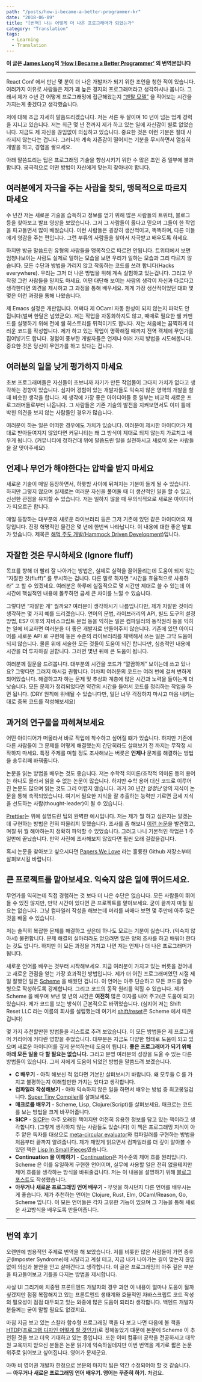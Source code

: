 ```yaml
---
path: "/posts/how-i-became-a-better-programmer-kr"
date: "2018-06-09"
title: "[번역] 나는 어떻게 더 나은 프로그래머가 되었는가"
category: "Translation"
tags:
  - Learning
  - Translation
---
```


**이 글은 [James Long](https://twitter.com/jlongster)의 [‘How I Became a Better Programmer’](https://jlongster.com/How-I-Became-Better-Programmer) 의 번역본입니다**

---

React Conf 에서 만난 몇 분이 더 나은 개발자가 되기 위한 조언을 청한 적이 있습니다. 여러가지 이유로 사람들은 제가 꽤 높은 경지의 프로그래머라고 생각하시나 봅니다. 그래서 제가 수년 간 어떻게 프로그래밍에 접근해왔는지 [“멘탈 모델”](https://medium.com/guleum/%EB%A9%98%ED%83%88%EB%AA%A8%EB%8D%B8-mental-model-f0d958621b6a?source=linkShare-34da077493e1-1528524629) 을 적어보는 시간을 가지는게 좋겠다고 생각했습니다.

저에 대해 조금 자세히 말씀드리겠습니다. 저는 서른 두 살이며 10 년이 넘는 업계 경력을 지니고 있습니다. 저는 최근 몇 년 전까지 제가 하고 있는 일에 자신감이 별로 없었습니다. 지금도 제 자신을 끊임없이 의심하고 있습니다. 중요한 것은 이런 기분은 절대 사라지지 않는다는 겁니다. 그러니까 계속 자존감이 떨어지는 기분을 무시하면서 열심히 개발을 하고, 경험을 쌓으세요.

아래 말씀드리는 팁은 프로그래밍 기술을 향상시키기 위한 수 많은 조언 중 일부에 불과합니다. 궁극적으로 어떤 방법이 자신에게 맞는지 찾아내야 합니다.

## 여러분에게 자극을 주는 사람을 찾되, 맹목적으로 따르지 마세요

수 년간 저는 새로운 기술을 습득하고 정보를 얻기 위해 많은 사람들의 트위터, 블로그 등을 찾아보고 발표 영상을 보았습니다. 그저 그 사람들이 옳다고 믿으며 그들이 한 작업을 파고들면서 많이 배웠습니다. 이런 사람들은 굉장히 생산적이고, 똑똑하며, 다른 이들에게 영감을 주는 편입니다. 그런 부류의 사람들을 찾아서 자극받고 배우도록 하세요.

하지만 방금 말씀드린 유형의 사람들을 맹목적으로 따르면 안됩니다. 트위터에서 보면 엄청나보이는 사람도 실제로 일하는 모습을 보면 우리가 일하는 모습과 그리 다르지 않습니다. 모든 수단과 방법을 가리지 않고 작동하는 코드를 쓰려 합니다(Hacks everywhere). 우리는 그저 더 나은 방법을 위해 계속 실험하고 있는겁니다. 그리고 무작정 그런 사람들을 믿지도 마세요. 어떤 대단해 보이는 사람의 생각이 자신과 다르다고 생각한다면 의견을 제시하고 그 과정을 통해 배우세요. 제게 가장 생산적이었던 대화 몇몇은 이런 과정을 통해 나왔습니다.

제 Emacs 설정은 개판입니다. 어쩌다 제 OCaml 자동 완성이 되지 않는지 파악도 안 됩니다(벌써 한달은 넘었군요). 저는 작업을 자동화하지도 않고, 때때로 필요한 쉘 커맨드를 실행하기 위해 전에 쉘 히스토리를 뒤적이기도 합니다. 저는 처음에는 끔찍하게 더러운 코드를 작성합니다. 제가 하고 있는 작업이 명확해질 때까지 전역 객체에 무언가를 집어넣기도 합니다. 경험이 풍부한 개발자들은 언제나 여러 가지 방법을 시도해봅니다. 중요한 것은 당신이 무언가를 하고 있다는 겁니다.

## 여러분의 일을 낮게 평가하지 마세요

초보 프로그래머들은 자신들이 초보니까 자기가 만든 작업물이 그다지 가치가 없다고 생각하는 경향이 있습니다. 심지어 경험이 있는 개발자들도 익숙지 않은 영역의 개발을 할 때 비슷한 생각을 합니다. 제 생각에 가장 좋은 아이디어들 중 일부는 비교적 새로운 프로그래머들로부터 나옵니다. 그 사람들은 기존 기술의 발전을 지켜보면서도 이미 틀에 박힌 의견을 보지 않는 사람들인 경우가 많습니다.

여러분이 하는 일은 어떠한 경우에도 가치가 있습니다. 여러분이 제시한 아이디어가 제대로 받아들여지지 않았다면 커뮤니티는 왜 그 방식이 제대로 되지 않는지 가르치고 배우게 됩니다. (커뮤니티에 청하건대 위에 말씀드린 일을 실천하시고 새로이 오는 사람들을 잘 맞아주세요)

## 언제나 무언가 해야한다는 압박을 받지 마세요

새로운 기술이 매일 등장하면서, 하룻밤 사이에 뒤쳐지는 기분이 들게 될 수 있습니다. 하지만 그렇지 않으며 실제로는 여러분 자신을 풀어둘 때 더 생산적인 일을 할 수 있고, 신선한 관점을 유지할 수 있습니다. 저는 일하지 않을 때 무의식적으로 새로운 아이디어가 떠오르곤 합니다.

매일 등장하는 대부분의 새로운 라이브러리 등은 그저 기존에 있던 같은 아이디어의 재탕입니다. 진정 혁명적인 물건은 몇 년에 한번씩 나타납니다. 이 내용에 대한 좋은 발표가 있습니다. 제목은 [해먹 주도 개발(Hammock Driven Development)](https://youtu.be/f84n5oFoZBc)입니다.

## 자잘한 것은 무시하세요 (Ignore fluff)

목표를 향해 더 빨리 잘 나아가는 방법은, 실제로 실력을 끌어올리는데 도움이 되지 않는 “자잘한 것(fluff)” 를 무시하는 겁니다. 다른 말로 하자면 “시간을 효율적으로 사용하라” 고 할 수 있겠네요. 여러분은 하루에 실질적으로 몇 시간만 제대로 쓸 수 있는데 이 시간에 핵심적인 내용에 몰두하면 금세 큰 차이를 느낄 수 있습니다.

그렇다면 “자잘한 게” 뭘까요? 여러분이 생각하시기 나름입니다만, 제가 자잘한 것이라 생각하는 몇 가지 예를 드리겠습니다. 언어의 문법, 라이브러리의 API, 빌드 도구의 설정 방법, ES7 이후의 자바스크립트 문법 등을 익히는 일은 컴파일러의 동작원리 등을 익히는 일에 비교하면 여러분을 더 좋은 개발자로 만들어주지 않습니다. 기존에 있던 아이디어를 새로운 API 로 구현해 놓은 수준의 라이브러리를 채택해서 쓰는 일은 그닥 도움이 되지 않습니다. 물론 위에 서술한 모든 것들이 도움이 되긴 합니다만, 심층적인 내용에 시간을 **더** 투자하길 권합니다. 그러면 몇년 뒤에 큰 도움이 됩니다.

여러분께 질문을 드려봅니다. 대부분의 시간을 코드가 “깔끔하게” 보이는데 쓰고 있나요? 그렇다면 그러지 마시길 권합니다. 어차피 여러분의 코드는 여러 번에 걸쳐 변하게 되어있습니다. 해결하고자 하는 문제 및 추상화 계층에 많은 시간과 노력을 들이는게 더 낫습니다. 모든 문제가 정리되었다면 약간의 시간을 들여서 코드를 정리하는 작업을 하면 됩니다. (DRY 원칙에 위배될 수 있습니다만, 일단 너무 걱정하지 마시고 마음 내키는대로 중복 코드를 작성해보세요)

## 과거의 연구물을 파헤쳐보세요

어떤 아이디어가 떠올라서 바로 작업에 착수하고 싶어질 떄가 있습니다. 하지만 기존에 다른 사람들이 그 문제를 어떻게 해결했는지 간단히라도 살펴보기 전 까지는 무작정 시작하지 마세요. 특정 주제를 며칠 정도 조사해보는 버릇은 **언제나** 문제를 해결하는 방법을 송두리째 바꿔줍니다.

논문을 읽는 방법을 배우는 것도 좋습니다. 저는 수학적 의미론/조작적 의미론 등의 용어는 하나도 몰라서 읽을 수 없는 논문이 많습니다. 하지만 수학 용어 대신 코드로 이루어진 논문도 많으며 읽는 것도 그리 어렵지 않습니다. 과거 30 년간 _엄청난_ 양의 지식이 논문을 통해 축적되었습니다. 여기서 필요한 지식을 잘 추출하는 능력만 기르면 금세 지식을 선도하는 사람(thought-leader)이 될 수 있습니다.

[Prettier](https://github.com/prettier/prettier)는 위에 설명드린 팁의 완벽한 예시입니다. 저는 제가 뭘 하고 싶은지는 알겠는데 구현하는 방법은 전혀 떠올리지 못했습니다. 조사를 좀 해보니 [이런 논문](http://homepages.inf.ed.ac.uk/wadler/papers/prettier/prettier.pdf)을 발견했고, 며칠 뒤 뭘 해야하는지 정확히 파악할 수 있었습니다. 그러고 나니 기본적인 작업은 1 주일만에 끝났습니다. 만약 사전에 조사해보지 않았다면 훨씬 오래 걸렸을겁니다.

혹시 논문을 찾아보고 싶으시다면 [Papers We Love](https://github.com/papers-we-love/papers-we-love) 라는 훌륭한 Github 저장소부터 살펴보시길 바랍니다.

## 큰 프로젝트를 맡아보세요. 익숙지 않은 일에 뛰어드세요.

무언가를 익히는데 직접 경험하는 것 보다 더 나은 수단은 없습니다. 모든 사람들이 뛰어들 수 있진 않지만, 만약 시간이 있다면 큰 프로젝트를 맡아보세요. 굳이 끝까지 마칠 필요는 없습니다. 그냥 컴파일러 작성을 해보는데 머리를 싸매다 보면 몇 주만에 아주 많은 것을 배울 수 있습니다.

저는 솔직히 복잡한 문제를 해결하고 싶은데 하나도 모르는 기분이 싫습니다. (익숙지 않아서) 불편합니다. 문제 해결의 실마리라도 얻으려면 많은 양의 조사를 하고 배워야 한다는 것도 압니다. 하지만 이 모든 과정을 거치고 나면 저는 언제나 더 나은 프로그래머가 됩니다.

새로운 언어를 배우는 것부터 시작해보세요. 지금 여러분이 가지고 있는 버릇을 걷어내고 새로운 관점을 얻는 가장 효과적인 방법입니다. 제가 더 어린 프로그래머였던 시절 제일 잘했던 일은 [Scheme](<https://en.wikipedia.org/wiki/Scheme_(programming_language)>) 을 배웠던 겁니다. 이 언어는 아주 단순하고 모든 코드를 함수형으로 작성하도록 강제합니다. 그리고 코드의 동작 원리를 익힐 수 있습니다. 제가 Scheme 을 배우며 보낸 몇 년의 시간은 **여전히** 많은 이자를 내어 주고(큰 도움이 되고) 있습니다. 제가 코드를 보는 방식이 근본적으로 바뀌었습니다. (심지어 저는 Shift Reset LLC 라는 이름의 회사를 설립했는데 여기서 [shift/reset](https://en.wikipedia.org/wiki/Delimited_continuation)은 Scheme 에서 따온 겁니다)

몇 가지 추천할만한 방법들을 리스트로 추려 보았습니다. 이 모든 방법들은 제 프로그래머 커리어에 커다란 영향을 주었습니다. 대부분은 지금도 다양한 형태로 도움이 되고 있으며 새로운 아이디어를 깊게 분석하는데 도움이 됩니다. **좋은 프로그래머가 되기 위해 아래 모든 일을 다 할 필요는 없습니다.** 그리고 분명 여러분의 성장을 도울 수 있는 다른 방법들이 있습니다. 그저 저에게 도움이 되었던 방법을 말씀드려 보겠습니다.

* **C 배우기** - 아직 해보신 적 없다면 기본만 살펴보시기 바랍니다. 왜 모두들 C 를 가지고 불평하는지 이해할만한 가치는 있다고 생각합니다.
* **컴파일러 작성해보기** - 아마 익숙하지 않은 일을 하면서 배우는 방법 중 최고봉일겁니다. [Super Tiny Compiler](https://github.com/thejameskyle/the-super-tiny-compiler)를 살펴보세요.
* **매크로를 배우기** - Scheme, Lisp, Clojure(Script)를 살펴보세요. 매크로는 코드를 보는 방법을 크게 바꾸어줍니다.
* **SICP** - [SICP](https://mitpress.mit.edu/sites/default/files/sicp/index.html)는 아주 오래된 책이지만 여전히 유용한 정보를 담고 있는 책이라고 생각합니다. (그렇게 생각하지 않는 사람들도 있습니다) 이 책은 프로그래밍 지식이 아주 얕은 독자를 대상으로 [meta-circular evaluator](https://en.m.wikipedia.org/wiki/Meta-circular_evaluator)와 컴파일러를 구현하는 방법을 처음부터 끝까지 알려줍니다. 제가 재밌게 읽으면서 컴파일러를 더 깊이 알아볼 수 있던 책은 [Lisp In Small Pieces](https://www.amazon.com/Lisp-Small-Pieces-Christian-Queinnec/dp/0521545668)였습니다.
* **Continuation 을 이해하기** - [Continuation](https://en.wikipedia.org/wiki/Continuation)은 저수준의 제어 흐름 원리입니다. Scheme 은 이를 유일하게 구현한 언어이며, 실무에 사용할 일은 전혀 없을테지만 제어 흐름을 생각하는 방식을 바꿔줄겁니다. 저는 이 내용을 설명하기 위해 [블로그 포스트](http://jlongster.com/Whats-in-a-Continuation)도 작성했습니다.
* **아무거나 새로운 프로그래밍 언어 배우기** - 무엇을 하시던지 다른 언어를 배우시는게 좋습니다. 제가 추천하는 언어는 Clojure, Rust, Elm, OCaml/Reason, Go, Scheme 입니다. 이 모든 언어들은 각자 고유한 기능이 있으며 그 기능을 통해 새로운 사고방식을 배우도록 만들어줍니다.

---

## 번역 후기

오랜만에 범용적인 주제로 번역을 해 보았습니다. 저를 비롯한 많은 사람들이 가면 증후군(Imposter Syndrome)에 시달리고 계실 테고, 지금 내가 나아가는 길이 맞는지 끊임없이 의심과 불안을 안고 살아간다고 생각합니다. 이 글은 프로그래밍의 아주 깊은 부분을 파고들어보고 기틀을 다지는 방법을 제시합니다.

사실 UI 그리기에 치중된 프론트엔드 개발자의 경우 과연 이 내용이 얼마나 도움이 될까 싶겠지만 점점 복잡해지고 있는 프론트엔드 생태계와 효율적인 자바스크립트 코드 작성의 필요성이 점점 대두되고 있는 와중에 많은 도움이 되리라 생각합니다. 백엔드 개발자분들께는 굳이 말할 필요도 없겠지요.

마침 지금 보고 있는 스칼라 함수형 프로그래밍 책을 다 보고 나면 다음에 볼 책을 [HTDP(프로그램 디자인 어떻게 할 것인가)](http://www.htdp.org/)로 정해놓았기 떄문에 본문에 Scheme 이 추천된 것을 보고 더욱 기대하고 있는 중입니다. 또한 이미 컴퓨터 공학을 전공하시고 대학원 교육까지 받으신 분들은 논문 읽기에 익숙하실테지만 이번 번역을 계기로 짧은 논문 위주로 읽어보고 싶어집니다. 영어가 문제군요.

아마 비 영어권 개발자 한정으로 본문의 마지막 팁은 약간 수정되어야 할 것 같습니다. — **아무거나 새로운 프로그래밍 언어 배우기. 영어는 꾸준히 하기.** 처럼요.
